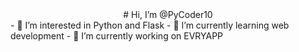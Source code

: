 <center> # Hi, I’m @PyCoder10 </center>
- 👀 I’m interested in Python and Flask
- 🌱 I’m currently learning web development
- 🔭 I’m currently working on EVRYAPP

<!---
PyCoder10/PyCoder10 is a ✨ special ✨ repository because its `README.md` (this file) appears on your GitHub profile.
You can click the Preview link to take a look at your changes.
--->
